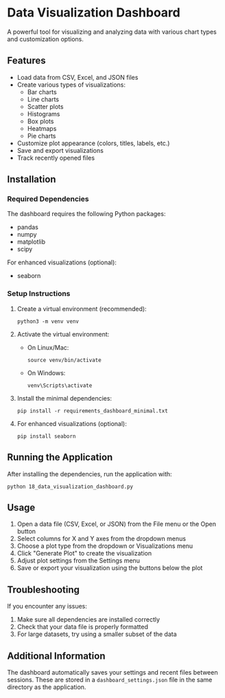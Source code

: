 # Data Visualization Dashboard

A powerful tool for visualizing and analyzing data with various chart types and customization options.

## Features

- Load data from CSV, Excel, and JSON files
- Create various types of visualizations:
  - Bar charts
  - Line charts
  - Scatter plots
  - Histograms
  - Box plots
  - Heatmaps
  - Pie charts
- Customize plot appearance (colors, titles, labels, etc.)
- Save and export visualizations
- Track recently opened files

## Installation

### Required Dependencies

The dashboard requires the following Python packages:
- pandas
- numpy
- matplotlib
- scipy

For enhanced visualizations (optional):
- seaborn

### Setup Instructions

1. Create a virtual environment (recommended):
   ```
   python3 -m venv venv
   ```

2. Activate the virtual environment:
   - On Linux/Mac:
     ```
     source venv/bin/activate
     ```
   - On Windows:
     ```
     venv\Scripts\activate
     ```

3. Install the minimal dependencies:
   ```
   pip install -r requirements_dashboard_minimal.txt
   ```

4. For enhanced visualizations (optional):
   ```
   pip install seaborn
   ```

## Running the Application

After installing the dependencies, run the application with:

```
python 18_data_visualization_dashboard.py
```

## Usage

1. Open a data file (CSV, Excel, or JSON) from the File menu or the Open button
2. Select columns for X and Y axes from the dropdown menus
3. Choose a plot type from the dropdown or Visualizations menu
4. Click "Generate Plot" to create the visualization
5. Adjust plot settings from the Settings menu
6. Save or export your visualization using the buttons below the plot

## Troubleshooting

If you encounter any issues:

1. Make sure all dependencies are installed correctly
2. Check that your data file is properly formatted
3. For large datasets, try using a smaller subset of the data

## Additional Information

The dashboard automatically saves your settings and recent files between sessions. These are stored in a `dashboard_settings.json` file in the same directory as the application. 
